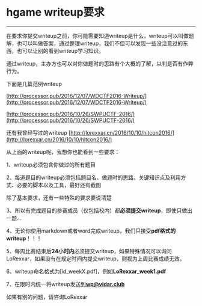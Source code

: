 # hgame writeup要求


---

在要求你提交writeup之前，你可能需要知道writeup是什么，writeup可以叫做题解，也可以叫做答案，通过整理writeup，我们不但可以发现一些没注意过的东西，也可以让别的看到writeup学习知识。

通过writeup，主办方也可以对你做题时的思路有个大概的了解，以判是否有作弊行为。

下面是几篇范例writeup

[http://processor.pub/2016/12/07/WDCTF2016-Writeup/](http://processor.pub/2016/12/07/WDCTF2016-Writeup/)

[http://processor.pub/2016/10/26/SWPUCTF-2016/](http://processor.pub/2016/10/26/SWPUCTF-2016/)

还有我曾经写过的writeup
[http://lorexxar.cn/2016/10/10/hitcon2016/](http://lorexxar.cn/2016/10/10/hitcon2016/)

从上面的writeup呢，我想你也能看到一些要求：

1、writeup必须包含你做过的所有题目

2、每道题目的writeup必须包括题目名、做题时的思路、关键知识点及利用方式、必要的脚本以及工具，最好还有截图

除了基本要求，还有一些特殊的要求要说清楚

3、所以有完成题目的参赛成员（仅包括校内）都**必须提交writeup**，即使只做出一题...

4、无论你使用markdown或者word完成writeup，我们只接受**pdf格式的writeup**！！！

5、每周比赛结束后**24小时内**必须提交writeup，如果特殊情况可以询问LoRexxar，如果没有在规定时间内提交writeup，则视为上周比赛成绩无效。

6、writeup命名格式为[id_weekX.pdf]，例如**LoRexxar_week1.pdf**

7、在限时内统一将writeup发送到**wp@vidar.club**


如果有别的问题，请咨询LoRexxar


